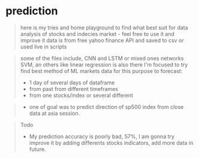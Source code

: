 # prediction
> here is my tries and home playground to find what best suit for data
> analysis of stocks and indecies market - feel free to use it and improve it
> data is from free yahoo finance API and saved to csv or used live in scripts


> some of the files include, CNN and LSTM or mixed ones networks 
> SVM, an others like linear regression is also there
> I'm focused to try find best method of ML markets data for this purpose to forecast:
>* 1 day of several days of dataframe
>* from past from different timeframes 
>* from one stocks/index or several different

>* one of goal was to predict direction of sp500 index from close data at asia session.


>Todo
>* My prediction accuracy is poorly bad, 57%, I am gonna try improve it  by adding differents stocks indicators, add more data in future.


